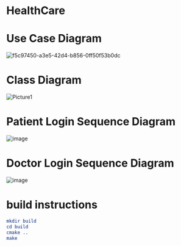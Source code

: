 # HealthCare
# Use Case Diagram
![f5c97450-a3e5-42d4-b856-0ff50f53b0dc](https://github.com/user-attachments/assets/57324d20-2825-4e47-84ee-67f9c56626d4)

# Class Diagram
![Picture1](https://github.com/user-attachments/assets/dd42a138-f269-492d-b469-1eac6fb54f3c)

# Patient Login Sequence Diagram
![image](https://github.com/user-attachments/assets/343f5b8c-5044-40ab-bd6a-e1beb920c332)

# Doctor Login Sequence Diagram
![image](https://github.com/user-attachments/assets/7be0decf-2939-4913-ac4c-2c6e7e3da5c1)

# build instructions
```cmake
mkdir build
cd build
cmake ..
make
```
